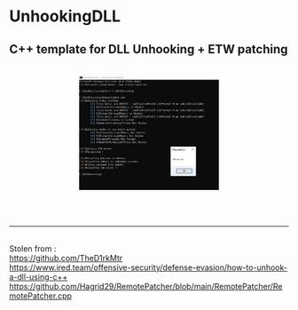 # UnhookingDLL
<h2> C++ template for DLL Unhooking + ETW patching </h2>

<br />


<div align="center" width="100%">
<img src="https://raw.githubusercontent.com/Processus-Thief/UnhookingDLL/main/unhooking.PNG" width="50%;">
</div>

<br /><br />
<hr />
<br />
Stolen from :<br />
<a href="https://github.com/TheD1rkMtr">https://github.com/TheD1rkMtr</a><br />
<a href="https://www.ired.team/offensive-security/defense-evasion/how-to-unhook-a-dll-using-c++">https://www.ired.team/offensive-security/defense-evasion/how-to-unhook-a-dll-using-c++</a><br />
<a href="https://github.com/Hagrid29/RemotePatcher/blob/main/RemotePatcher/RemotePatcher.cpp">https://github.com/Hagrid29/RemotePatcher/blob/main/RemotePatcher/RemotePatcher.cpp</a><br /><br />
<br />


